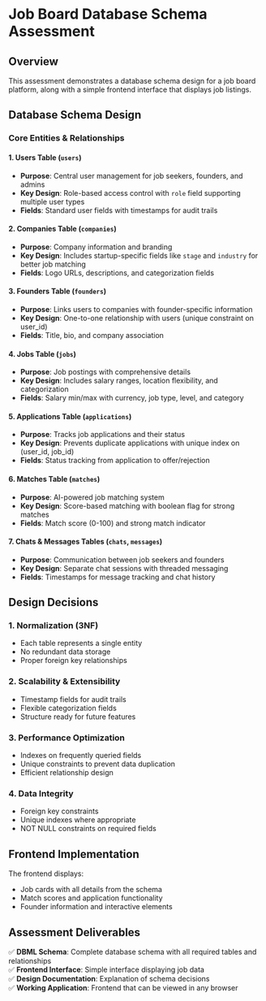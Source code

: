 # Job Board Database Schema Assessment

## Overview
This assessment demonstrates a database schema design for a job board platform, along with a simple frontend interface that displays job listings.

## Database Schema Design

### Core Entities & Relationships

#### 1. **Users Table** (`users`)
- **Purpose**: Central user management for job seekers, founders, and admins
- **Key Design**: Role-based access control with `role` field supporting multiple user types
- **Fields**: Standard user fields with timestamps for audit trails

#### 2. **Companies Table** (`companies`)
- **Purpose**: Company information and branding
- **Key Design**: Includes startup-specific fields like `stage` and `industry` for better job matching
- **Fields**: Logo URLs, descriptions, and categorization fields

#### 3. **Founders Table** (`founders`)
- **Purpose**: Links users to companies with founder-specific information
- **Key Design**: One-to-one relationship with users (unique constraint on user_id)
- **Fields**: Title, bio, and company association

#### 4. **Jobs Table** (`jobs`)
- **Purpose**: Job postings with comprehensive details
- **Key Design**: Includes salary ranges, location flexibility, and categorization
- **Fields**: Salary min/max with currency, job type, level, and category

#### 5. **Applications Table** (`applications`)
- **Purpose**: Tracks job applications and their status
- **Key Design**: Prevents duplicate applications with unique index on (user_id, job_id)
- **Fields**: Status tracking from application to offer/rejection

#### 6. **Matches Table** (`matches`)
- **Purpose**: AI-powered job matching system
- **Key Design**: Score-based matching with boolean flag for strong matches
- **Fields**: Match score (0-100) and strong match indicator

#### 7. **Chats & Messages Tables** (`chats`, `messages`)
- **Purpose**: Communication between job seekers and founders
- **Key Design**: Separate chat sessions with threaded messaging
- **Fields**: Timestamps for message tracking and chat history

## Design Decisions

### 1. **Normalization (3NF)**
- Each table represents a single entity
- No redundant data storage
- Proper foreign key relationships

### 2. **Scalability & Extensibility**
- Timestamp fields for audit trails
- Flexible categorization fields
- Structure ready for future features

### 3. **Performance Optimization**
- Indexes on frequently queried fields
- Unique constraints to prevent data duplication
- Efficient relationship design

### 4. **Data Integrity**
- Foreign key constraints
- Unique indexes where appropriate
- NOT NULL constraints on required fields

## Frontend Implementation

The frontend displays:
- Job cards with all details from the schema
- Match scores and application functionality
- Founder information and interactive elements

## Assessment Deliverables

✅ **DBML Schema**: Complete database schema with all required tables and relationships  
✅ **Frontend Interface**: Simple interface displaying job data  
✅ **Design Documentation**: Explanation of schema decisions  
✅ **Working Application**: Frontend that can be viewed in any browser
